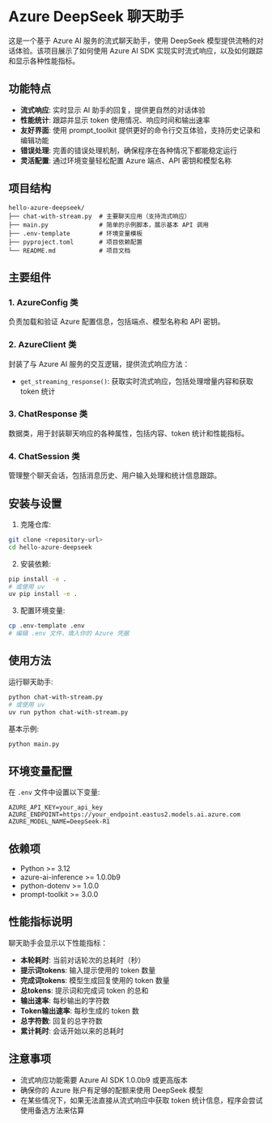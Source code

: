 # Azure DeepSeek 聊天助手

这是一个基于 Azure AI 服务的流式聊天助手，使用 DeepSeek 模型提供流畅的对话体验。该项目展示了如何使用 Azure AI SDK 实现实时流式响应，以及如何跟踪和显示各种性能指标。

## 功能特点

- **流式响应**: 实时显示 AI 助手的回复，提供更自然的对话体验
- **性能统计**: 跟踪并显示 token 使用情况、响应时间和输出速率
- **友好界面**: 使用 prompt_toolkit 提供更好的命令行交互体验，支持历史记录和编辑功能
- **错误处理**: 完善的错误处理机制，确保程序在各种情况下都能稳定运行
- **灵活配置**: 通过环境变量轻松配置 Azure 端点、API 密钥和模型名称

## 项目结构

```
hello-azure-deepseek/
├── chat-with-stream.py  # 主要聊天应用（支持流式响应）
├── main.py              # 简单的示例脚本，展示基本 API 调用
├── .env-template        # 环境变量模板
├── pyproject.toml       # 项目依赖配置
└── README.md            # 项目文档
```

## 主要组件

### 1. AzureConfig 类
负责加载和验证 Azure 配置信息，包括端点、模型名称和 API 密钥。

### 2. AzureClient 类
封装了与 Azure AI 服务的交互逻辑，提供流式响应方法：
- `get_streaming_response()`: 获取实时流式响应，包括处理增量内容和获取 token 统计

### 3. ChatResponse 类
数据类，用于封装聊天响应的各种属性，包括内容、token 统计和性能指标。

### 4. ChatSession 类
管理整个聊天会话，包括消息历史、用户输入处理和统计信息跟踪。

## 安装与设置

1. 克隆仓库:
```bash
git clone <repository-url>
cd hello-azure-deepseek
```

2. 安装依赖:
```bash
pip install -e .
# 或使用 uv
uv pip install -e .
```

3. 配置环境变量:
```bash
cp .env-template .env
# 编辑 .env 文件，填入你的 Azure 凭据
```

## 使用方法

运行聊天助手:
```bash
python chat-with-stream.py
# 或使用 uv
uv run python chat-with-stream.py
```

基本示例:
```bash
python main.py
```

## 环境变量配置

在 `.env` 文件中设置以下变量:

```
AZURE_API_KEY=your_api_key
AZURE_ENDPOINT=https://your_endpoint.eastus2.models.ai.azure.com
AZURE_MODEL_NAME=DeepSeek-R1
```

## 依赖项

- Python >= 3.12
- azure-ai-inference >= 1.0.0b9
- python-dotenv >= 1.0.0
- prompt-toolkit >= 3.0.0

## 性能指标说明

聊天助手会显示以下性能指标：

- **本轮耗时**: 当前对话轮次的总耗时（秒）
- **提示词tokens**: 输入提示使用的 token 数量
- **完成词tokens**: 模型生成回复使用的 token 数量
- **总tokens**: 提示词和完成词 token 的总和
- **输出速率**: 每秒输出的字符数
- **Token输出速率**: 每秒生成的 token 数
- **总字符数**: 回复的总字符数
- **累计耗时**: 会话开始以来的总耗时

## 注意事项

- 流式响应功能需要 Azure AI SDK 1.0.0b9 或更高版本
- 确保你的 Azure 账户有足够的配额来使用 DeepSeek 模型
- 在某些情况下，如果无法直接从流式响应中获取 token 统计信息，程序会尝试使用备选方法来估算